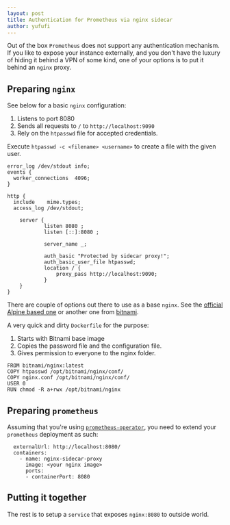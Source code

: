 ```yaml
---
layout: post
title: Authentication for Prometheus via nginx sidecar
author: yufufi
---
```


Out of the box `Prometheus` does not support any authentication mechanism. If you like to expose your instance externally, and you don't have the luxury of hiding it behind a VPN of some kind, one of your options is to put it behind an `nginx` proxy.

## Preparing `nginx`

See below for a basic `nginx` configuration:

1. Listens to port 8080
2. Sends all requests to `/` to `http://localhost:9090`
3. Rely on the `htpasswd` file for accepted credentials.

Execute `htpasswd -c <filename> <username>` to create a file  with the given user.

```
error_log /dev/stdout info;
events {
  worker_connections  4096;
}

http {
  include    mime.types;
  access_log /dev/stdout;

    server {
            listen 8080 ;
            listen [::]:8080 ;

            server_name _;

            auth_basic "Protected by sidecar proxy!";
            auth_basic_user_file htpasswd;
            location / {
                proxy_pass http://localhost:9090;
            }
    }
}
```

There are couple of options out there to use as a base `nginx`. See the [official Alpine based one](https://hub.docker.com/_/nginx) or another one from [bitnami](https://github.com/bitnami/bitnami-docker-nginx).

A very quick and dirty `Dockerfile` for the purpose:

1. Starts with Bitnami base image
2. Copies the password file and the configuration file.
3. Gives permission to everyone to the nginx folder.

```
FROM bitnami/nginx:latest
COPY htpasswd /opt/bitnami/nginx/conf/
COPY nginx.conf /opt/bitnami/nginx/conf/
USER 0
RUN chmod -R a+rwx /opt/bitnami/nginx
```

## Preparing `prometheus`

Assuming that you're using [`prometheus-operator`](https://github.com/coreos/prometheus-operator), you need to extend your `prometheus` deployment as such:

```
  externalUrl: http://localhost:8080/   
  containers:
    - name: nginx-sidecar-proxy
      image: <your nginx image>
      ports:
      - containerPort: 8080
```

## Putting it together
The rest is to setup a `service` that exposes `nginx:8080` to outside world.

